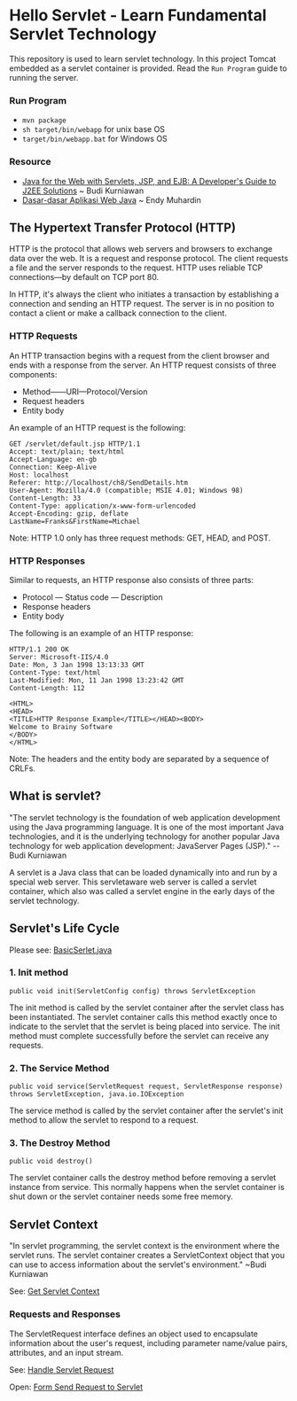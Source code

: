 # Hello Servlet - Learn Fundamental Servlet Technology

This repository is used to learn servlet technology. In this project Tomcat embedded as a servlet container is provided.
Read the `Run Program` guide to running the server.


### Run Program
- `mvn package`
- `sh target/bin/webapp` for unix base OS
- `target/bin/webapp.bat` for Windows OS

### Resource
- [Java for the Web with Servlets, JSP, and EJB: A Developer's Guide to J2EE Solutions](https://www.amazon.com/Java-Web-Servlets-JSP-EJB/dp/073571195X) 
~ Budi Kurniawan
- [Dasar-dasar Aplikasi Web Java](https://software.endy.muhardin.com/java/dasar-dasar-aplikasi-web-java/) ~ Endy Muhardin

## The Hypertext Transfer Protocol (HTTP)
HTTP is the protocol that allows web servers and browsers to exchange data over the web. It is a request
and response protocol. The client requests a file and the server responds to the request. HTTP uses reliable
TCP connections—by default on TCP port 80.

In HTTP, it's always the client who initiates a transaction by establishing a connection and sending an
HTTP request. The server is in no position to contact a client or make a callback connection to the client.

### HTTP Requests
An HTTP transaction begins with a request from the client browser and ends with a response from the
server. An HTTP request consists of three components:
- Method——URI—Protocol/Version
- Request headers
- Entity body

An example of an HTTP request is the following:
```
GET /servlet/default.jsp HTTP/1.1
Accept: text/plain; text/html
Accept-Language: en-gb
Connection: Keep-Alive
Host: localhost
Referer: http://localhost/ch8/SendDetails.htm
User-Agent: Mozilla/4.0 (compatible; MSIE 4.01; Windows 98)
Content-Length: 33
Content-Type: application/x-www-form-urlencoded
Accept-Encoding: gzip, deflate
LastName=Franks&FirstName=Michael
```

Note: HTTP 1.0 only has three request methods: GET, HEAD, and POST.

### HTTP Responses
Similar to requests, an HTTP response also consists of three parts:
- Protocol — Status code — Description
- Response headers
- Entity body

The following is an example of an HTTP response:
```
HTTP/1.1 200 OK
Server: Microsoft-IIS/4.0
Date: Mon, 3 Jan 1998 13:13:33 GMT
Content-Type: text/html
Last-Modified: Mon, 11 Jan 1998 13:23:42 GMT
Content-Length: 112

<HTML>
<HEAD>
<TITLE>HTTP Response Example</TITLE></HEAD><BODY>
Welcome to Brainy Software
</BODY>
</HTML>
```

Note: The headers and the entity body are separated by a sequence of CRLFs.


## What is servlet?
"The servlet technology is the foundation of web application development using the Java programming
language. It is one of the most important Java technologies, and it is the underlying technology for another
popular Java technology for web application development: JavaServer Pages (JSP)." -- Budi Kurniawan

A servlet is a Java class that can be loaded dynamically into and run by a special web server. This servletaware
web server is called a servlet container, which also was called a servlet engine in the early days of the
servlet technology.

## Servlet's Life Cycle

Please see: [BasicSerlet.java](src/main/java/servlet/BasicServlet.java)

### 1. Init method
```public void init(ServletConfig config) throws ServletException```

The init method is called by the servlet container after the servlet class has been instantiated. The servlet container calls
this method exactly once to indicate to the servlet that the servlet is being placed into service. The init method must
complete successfully before the servlet can receive any requests.

### 2. The Service Method
``` public void service(ServletRequest request, ServletResponse response) throws ServletException, java.io.IOException ```

The service method is called by the servlet container after the servlet's init method to allow the servlet to respond to a
request.

### 3. The Destroy Method
```public void destroy()```

The servlet container calls the destroy method before removing a servlet instance from service. This normally happens
when the servlet container is shut down or the servlet container needs some free memory.


## Servlet Context
"In servlet programming, the servlet context is the environment where the servlet runs. The servlet container creates a
 ServletContext object that you can use to access information about the servlet's environment." ~Budi Kurniawan
 
 See: [Get Servlet Context](src/main/java/servlet/GetContextServlet.java)

### Requests and Responses

The ServletRequest interface defines an object used to encapsulate information about the user's request, including
parameter name/value pairs, attributes, and an input stream.

See: [Handle Servlet Request](src/main/java/servlet/RequestDemoServlet.java)

Open: [Form Send Request to Servlet](src/main/webapp/form.html)

